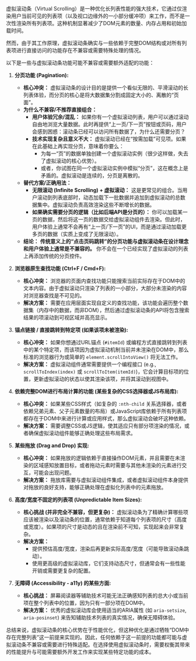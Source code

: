 虚拟滚动条（Virtual Scrolling）是一种优化长列表性能的强大技术，它通过仅渲染用户当前可见的列表项（以及视口边缘外的一小部分缓冲项）来工作，而不是一次性渲染所有列表项。这种机制显著减少了DOM元素的数量、内存占用和初始加载时间。

然而，由于其工作原理，虚拟滚动条确实与一些依赖于完整DOM结构或对所有列表项进行直接访问的功能存在不兼容或需要特殊处理的情况。

以下是一些与虚拟滚动条功能可能不兼容或需要额外适配的功能：

1.  **分页功能 (Pagination):**
    * **核心冲突：** 虚拟滚动条的设计目的是提供一个看似无限的、平滑滚动的长列表体验，而分页的核心是将大数据集分割成固定大小的、离散的“页面”。
    * **为什么不兼容/不推荐直接组合：**
        * **用户体验冗余/混乱：** 如果你有一个虚拟滚动列表，用户可以通过滚动自由地浏览大量数据。此时再提供“上一页/下一页”按钮或页码，用户会感到困惑：滚动条已经可以访问所有数据了，为什么还需要分页？
        * **技术实现复杂且意义不大：** 虚拟滚动已经在“按需加载”可见项。如果在此基础上再实现分页，意味着你要么：
            * 为每一“页”的数据单独创建一个虚拟滚动实例（很少这样做，失去了虚拟滚动的核心优势）。
            * 或者，你试图在同一个虚拟滚动实例中模拟“分页”，这在概念上是矛盾的。虚拟滚动是连续的，分页是离散的。
    * **替代方案/正确用法：**
        * **无限滚动 (Infinite Scrolling) + 虚拟滚动：** 这是更常见的组合。当用户滚动到列表底部时，动态加载下一批数据并追加到虚拟滚动的总数据集中。虚拟滚动负责高效渲染这些不断增长的数据。
        * **如果确实需要分页的逻辑（比如后端API是分页的）：** 你可以加载某一页的数据，然后将这一页的数据交给虚拟滚动组件去渲染。但此时，用户体验上通常不会再有“上一页/下一页”的UI，而是通过滚动加载更多页的数据（实质上变成了无限滚动）。
    * **结论：** **传统意义上的“点击页码跳转”的分页功能与虚拟滚动条在设计理念和用户体验上通常是不兼容的。** 你不会在一个已经实现了虚拟滚动的列表上再添加传统的分页控件。

2.  **浏览器原生查找功能 (Ctrl+F / Cmd+F):**
    * **核心冲突：** 浏览器的页面内查找功能只能搜索当前实际存在于DOM中的文本内容。由于虚拟滚动只渲染了列表的一小部分，大部分未渲染的内容对浏览器查找是不可见的。
    * **解决方案：** 需要在应用层面实现自定义的查找功能，该功能会遍历整个数据集（内存中的数据，而非DOM），然后通过虚拟滚动条的API将包含搜索结果的项滚动到可视区域并高亮显示。

3.  **锚点链接 / 直接跳转到特定项 (如果该项未被渲染):**
    * **核心冲突：** 如果你想通过URL锚点 (`#itemId`) 或编程方式直接跳转到列表中的某个特定项，而该项因为虚拟滚动机制当前并未渲染在DOM中，那么标准的浏览器行为或简单的 `element.scrollIntoView()` 将无法工作。
    * **解决方案：** 虚拟滚动组件通常需要提供一个编程接口 (e.g., `scrollToIndex(index)` 或 `scrollToItem(itemId)`)，它会计算目标项的位置，更新虚拟滚动的状态以使其渲染该项，并将其滚动到视图中。

4.  **依赖完整DOM进行布局计算的功能 (某些复杂的CSS选择器或JS布局库):**
    * **核心冲突：** 如果某些CSS样式（如复杂的 `:nth-child` 关系选择器，或者依赖兄弟元素、父子元素数量的布局）或JavaScript库依赖于所有列表项都存在于DOM中来进行计算或应用样式，那么虚拟滚动会破坏这种依赖。
    * **解决方案：** 需要调整CSS或JS逻辑，使其适应只有部分项渲染的情况，或者确保虚拟滚动组件能够正确处理这些布局需求。

5.  **某些拖放 (Drag and Drop) 实现:**
    * **核心冲突：** 如果拖放的逻辑依赖于直接操作DOM元素，并且需要在未渲染的区域感知放置目标，或者拖动元素时需要与其他未渲染的元素进行交互，可能会出现问题。
    * **解决方案：** 拖放库需要与虚拟滚动组件集成，或者虚拟滚动组件本身提供对拖放的良好支持，能够正确处理在虚拟化列表中的元素拖放。

6.  **高度/宽度不固定的列表项 (Unpredictable Item Sizes):**
    * **核心挑战 (并非完全不兼容，但更复杂)：** 虚拟滚动条为了精确计算哪些项应该被渲染以及滚动条的位置，通常依赖于知道每个列表项的尺寸（高度或宽度）。如果项的尺寸是动态的且在渲染前不可知，实现起来会非常复杂。
    * **解决方案：**
        * 提供预估高度/宽度，渲染后再更新实际高度/宽度（可能导致滚动条跳动）。
        * 使用更高级的虚拟滚动库，它们支持动态尺寸，但通常会有一些性能开销或需要更复杂的配置。

7.  **无障碍 (Accessibility - a11y) 的某些方面:**
    * **核心挑战：** 屏幕阅读器等辅助技术可能无法正确感知列表的总大小或当前项在整个列表中的位置，因为只有一部分项在DOM中。
    * **解决方案：** 优秀的虚拟滚动库会使用适当的ARIA属性 (如 `aria-setsize`, `aria-posinset`) 来告知辅助技术列表的真实情况，确保无障碍体验。

总结来说，虚拟滚动条的核心优势在于性能优化，但这种优化是通过牺牲“DOM中存在完整列表”这一前提来实现的。因此，任何依赖于这一前提的功能都可能与虚拟滚动条不兼容或需要进行特殊适配。在选择使用虚拟滚动条时，需要权衡其带来的性能提升与可能需要额外开发工作来实现某些特定功能的成本。

